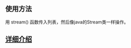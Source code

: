## 使用方法
用 stream() 函数传入列表，然后像java的Stream类一样操作。

## [详细介绍](https://blog.csdn.net/u013595395/article/details/108772974)

